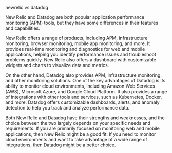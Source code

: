 newrelic vs datadog

New Relic and Datadog are both popular application performance monitoring (APM) tools, but they have some differences in their features and capabilities.

New Relic offers a range of products, including APM, infrastructure monitoring, browser monitoring, mobile app monitoring, and more. It provides real-time monitoring and diagnostics for web and mobile applications, helping you identify performance issues and troubleshoot problems quickly. New Relic also offers a dashboard with customizable widgets and charts to visualize data and metrics.

On the other hand, Datadog also provides APM, infrastructure monitoring, and other monitoring solutions. One of the key advantages of Datadog is its ability to monitor cloud environments, including Amazon Web Services (AWS), Microsoft Azure, and Google Cloud Platform. It also provides a range of integrations with other tools and services, such as Kubernetes, Docker, and more. Datadog offers customizable dashboards, alerts, and anomaly detection to help you track and analyze performance data.

Both New Relic and Datadog have their strengths and weaknesses, and the choice between the two largely depends on your specific needs and requirements. If you are primarily focused on monitoring web and mobile applications, then New Relic might be a good fit. If you need to monitor cloud environments and want to take advantage of a wide range of integrations, then Datadog might be a better choice.
